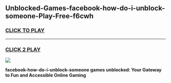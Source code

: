 
## Unblocked-Games-facebook-how-do-i-unblock-someone-Play-Free-f6cwh
<h3>
<a href="https://premium76.site?title=facebook-how-do-i-unblock-someone&ref=10A">CLICK TO PLAY</a></h3>
<hr>

<h3>
<a href="https://premium76.site?title=facebook-how-do-i-unblock-someone&ref=10A">CLICK 2 PLAY</a>
  
</h3>

<a href="https://premium76.site?title=facebook-how-do-i-unblock-someone&ref=10A"><img src="https://clearcache.store/games.png"></a>


**facebook-how-do-i-unblock-someone games unblocked: Your Gateway to Fun and Accessible Online Gaming**
